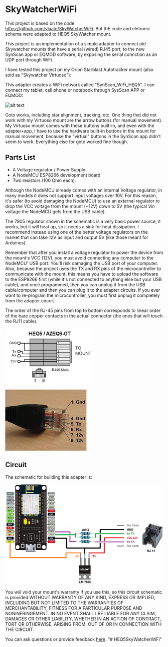# SkyWatcherWiFi



This project is based on the code https://github.com/vlaate/SkyWatcherWiFi. But thE code and eletronic schema were adapted to  HEQ5 SkyWatcher mount.




This project is an implementation of a simple adapter to connect old Skywatcher mounts that have a serial (wired) RJ45 port, to the new SynScan app or EQMOD software, by exposing the serial connction as an UDP port through WiFi.

I have tested this project on my Orion Starblast Autotracker mount (also sold as "Skywatcher Virtuoso"):


This adapter creates a WiFi network called "SynScan_WiFi_HEQ5". I can connect my tablet, cell phone or notebook through SysScan APP or EQMOD:

![alt text](https://raw.githubusercontent.com/HEQ5SkyWatcherWiFi/master/Screenshot.jpg "SkyWatcher App")


Goto works, including star alignment, tracking, etc. One thing that did not work with my Virtuoso mount are the arrow buttons (for manual movement). My Virtuoso mount comes with these buttons built-in, and even with the adapter+app, I have to use the hardware built-in buttons in the mount for manual movement, because the "virtual" buttons in the SynScan app didn't seem to work. Everything else for goto worked fine though.

## Parts List

* A Voltage regulator / Power Supply
* A NodeMCU ESP8266 development board
* Two resistors (100 Ohm each). 

Although the NodeMCU already comes with an internal Voltage regulator, in many models it does not support input voltages over 10V. For this reason, it's safer (to avoid damaging the NodeMCU) to use an external regulator to drop the VCC voltage from the mount (~12V) down to 5V (the typical Vin voltage the NodeMCU gets from the USB cable).

The 7805 regulator shown in the schematic is a very basic power source, it works, but it will heat up, so it needs a sink for heat dissipation. I recommend instead using one of the better voltage regulators on the market that can take 12V as input and output 5V (like those meant for Arduinos). 

Remember that after you install a voltage regulator to power the device from the mount's VCC (12V), you must avoid connecting any computer to the NodeMCU' USB port. You'll risk damaging the USB port of your computer. Also, because the project uses the TX and RX pins of the microcontroller to communicate with the mount, this means you have to upload the software to the ESP8266 first (while it's not connected to anything else but your USB cable), and once programmed, then you can unplug it from the USB cable/computer and then you can  plug it to the adapter circuits. If you ever want to re-program the microcontroller, you must first unplug it completely from the adapter circuit.

The order of the RJ-45 pins from top to bottom corresponds to linear order of the bare copper contacts in the actual connector (the ones that will touch the RJ11 cable).

![alt text](https://raw.githubusercontent.com/mborcari/HEQ5SkyWatcherWiFi/master/RJ45Pinout.png "SkyWatcher WiFi")

![alt text](https://raw.githubusercontent.com/mborcari/HEQ5SkyWatcherWiFi/master/RJ45Pinout2.jpg "SkyWatcher WiFi")


## Circuit

The schematic for building this adapter is:

![alt text](https://raw.githubusercontent.com/mborcari/HEQ5SkyWatcherWiFi/master/schematic.png "SkyWatcher WiFi")

You *will* void your mount's warranty if you use this, so this circuit schematic is provided WITHOUT WARRANTY OF ANY KIND, EXPRESS OR IMPLIED, INCLUDING BUT NOT LIMITED TO THE WARRANTIES OF MERCHANTABILITY, FITNESS FOR A PARTICULAR PURPOSE AND NONINFRINGEMENT. IN NO EVENT SHALL I BE LIABLE FOR ANY CLAIM, DAMAGES OR OTHER LIABILITY, WHETHER IN AN ACTION OF CONTRACT, TORT OR OTHERWISE, ARISING FROM, OUT OF OR IN CONNECTION WITH THE CIRCUIT.

You can ask questions or provide feedback [here](https://www.cloudynights.com/topic/656206-diy-wifi-adapter-for-skywatcher-telescope-mounts/).
"# HEQ5SkyWatcherWiFi" 
